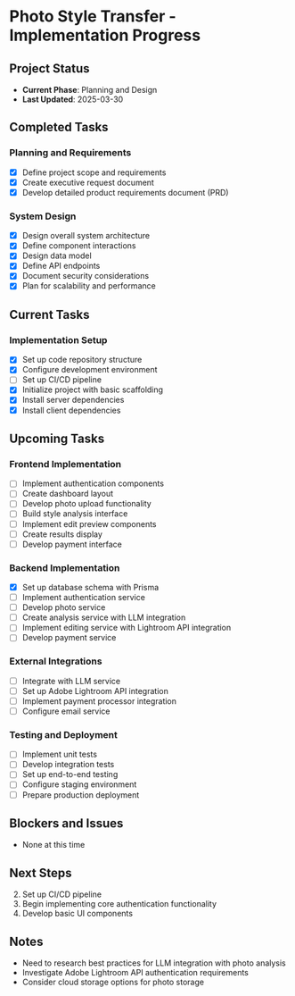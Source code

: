 # Photo Style Transfer - Implementation Progress

## Project Status
- **Current Phase**: Planning and Design
- **Last Updated**: 2025-03-30

## Completed Tasks

### Planning and Requirements
- [x] Define project scope and requirements
- [x] Create executive request document
- [x] Develop detailed product requirements document (PRD)

### System Design
- [x] Design overall system architecture
- [x] Define component interactions
- [x] Design data model
- [x] Define API endpoints
- [x] Document security considerations
- [x] Plan for scalability and performance

## Current Tasks

### Implementation Setup
- [x] Set up code repository structure
- [x] Configure development environment
- [ ] Set up CI/CD pipeline
- [x] Initialize project with basic scaffolding
- [x] Install server dependencies
- [x] Install client dependencies

## Upcoming Tasks

### Frontend Implementation
- [ ] Implement authentication components
- [ ] Create dashboard layout
- [ ] Develop photo upload functionality
- [ ] Build style analysis interface
- [ ] Implement edit preview components
- [ ] Create results display
- [ ] Develop payment interface

### Backend Implementation
- [x] Set up database schema with Prisma
- [ ] Implement authentication service
- [ ] Develop photo service
- [ ] Create analysis service with LLM integration
- [ ] Implement editing service with Lightroom API integration
- [ ] Develop payment service

### External Integrations
- [ ] Integrate with LLM service
- [ ] Set up Adobe Lightroom API integration
- [ ] Implement payment processor integration
- [ ] Configure email service

### Testing and Deployment
- [ ] Implement unit tests
- [ ] Develop integration tests
- [ ] Set up end-to-end testing
- [ ] Configure staging environment
- [ ] Prepare production deployment

## Blockers and Issues
- None at this time

## Next Steps
2. Set up CI/CD pipeline
3. Begin implementing core authentication functionality
4. Develop basic UI components

## Notes
- Need to research best practices for LLM integration with photo analysis
- Investigate Adobe Lightroom API authentication requirements
- Consider cloud storage options for photo storage
